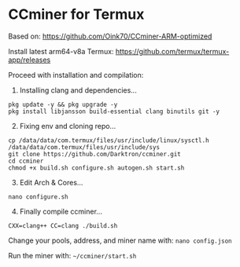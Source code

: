 # CCminer for Termux

Based on: https://github.com/Oink70/CCminer-ARM-optimized

Install latest arm64-v8a Termux: https://github.com/termux/termux-app/releases

Proceed with installation and compilation:

1. Installing clang and dependencies...
```
pkg update -y && pkg upgrade -y
pkg install libjansson build-essential clang binutils git -y
```

2. Fixing env and cloning repo...
```
cp /data/data/com.termux/files/usr/include/linux/sysctl.h /data/data/com.termux/files/usr/include/sys
git clone https://github.com/Darktron/ccminer.git
cd ccminer
chmod +x build.sh configure.sh autogen.sh start.sh
```

3. Edit Arch & Cores...
```
nano configure.sh
```

4. Finally compile ccminer...
```
CXX=clang++ CC=clang ./build.sh
```

Change your pools, address, and miner name with: `nano config.json`

Run the miner with: `~/ccminer/start.sh`
